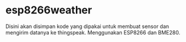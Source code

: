 # esp8266weather
Disini akan disimpan kode yang dipakai untuk membuat sensor dan mengirim datanya ke thingspeak. Menggunakan ESP8266 dan BME280.

